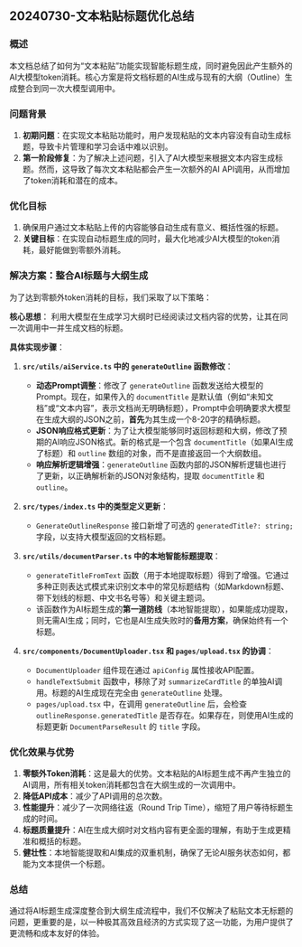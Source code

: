 ## 20240730-文本粘贴标题优化总结

### 概述
本文档总结了如何为“文本粘贴”功能实现智能标题生成，同时避免因此产生额外的AI大模型token消耗。核心方案是将文档标题的AI生成与现有的大纲（Outline）生成整合到同一次大模型调用中。

### 问题背景
1.  **初期问题**：在实现文本粘贴功能时，用户发现粘贴的文本内容没有自动生成标题，导致卡片管理和学习会话中难以识别。
2.  **第一阶段修复**：为了解决上述问题，引入了AI大模型来根据文本内容生成标题。然而，这导致了每次文本粘贴都会产生一次额外的AI API调用，从而增加了token消耗和潜在的成本。

### 优化目标
1.  确保用户通过文本粘贴上传的内容能够自动生成有意义、概括性强的标题。
2.  **关键目标**：在实现自动标题生成的同时，最大化地减少AI大模型的token消耗，最好能做到零额外消耗。

### 解决方案：整合AI标题与大纲生成

为了达到零额外token消耗的目标，我们采取了以下策略：

**核心思想**：
利用大模型在生成学习大纲时已经阅读过文档内容的优势，让其在同一次调用中一并生成文档的标题。

**具体实现步骤**：

1.  **`src/utils/aiService.ts` 中的 `generateOutline` 函数修改**：
    *   **动态Prompt调整**：修改了 `generateOutline` 函数发送给大模型的Prompt。现在，如果传入的 `documentTitle` 是默认值（例如“未知文档”或“文本内容”，表示文档尚无明确标题），Prompt中会明确要求大模型在生成大纲的JSON之前，**首先**为其生成一个8-20字的精确标题。
    *   **JSON响应格式更新**：为了让大模型能够同时返回标题和大纲，修改了预期的AI响应JSON格式。新的格式是一个包含 `documentTitle`（如果AI生成了标题）和 `outline` 数组的对象，而不是直接返回一个大纲数组。
    *   **响应解析逻辑增强**：`generateOutline` 函数内部的JSON解析逻辑也进行了更新，以正确解析新的JSON对象结构，提取 `documentTitle` 和 `outline`。

2.  **`src/types/index.ts` 中的类型定义更新**：
    *   `GenerateOutlineResponse` 接口新增了可选的 `generatedTitle?: string;` 字段，以支持大模型返回的文档标题。

3.  **`src/utils/documentParser.ts` 中的本地智能标题提取**：
    *   `generateTitleFromText` 函数（用于本地提取标题）得到了增强。它通过多种正则表达式模式来识别文本中的常见标题结构（如Markdown标题、带下划线的标题、中文书名号等）和关键主题词。
    *   该函数作为AI标题生成的**第一道防线**（本地智能提取），如果能成功提取，则无需AI生成；同时，它也是AI生成失败时的**备用方案**，确保始终有一个标题。

4.  **`src/components/DocumentUploader.tsx` 和 `pages/upload.tsx` 的协调**：
    *   `DocumentUploader` 组件现在通过 `apiConfig` 属性接收API配置。
    *   `handleTextSubmit` 函数中，移除了对 `summarizeCardTitle` 的单独AI调用。标题的AI生成现在完全由 `generateOutline` 处理。
    *   `pages/upload.tsx` 中，在调用 `generateOutline` 后，会检查 `outlineResponse.generatedTitle` 是否存在。如果存在，则使用AI生成的标题更新 `DocumentParseResult` 的 `title` 字段。

### 优化效果与优势

1.  **零额外Token消耗**：这是最大的优势。文本粘贴的AI标题生成不再产生独立的AI调用，所有相关token消耗都包含在大纲生成的一次调用中。
2.  **降低API成本**：减少了API调用的总次数。
3.  **性能提升**：减少了一次网络往返（Round Trip Time），缩短了用户等待标题生成的时间。
4.  **标题质量提升**：AI在生成大纲时对文档内容有更全面的理解，有助于生成更精准和概括的标题。
5.  **健壮性**：本地智能提取和AI集成的双重机制，确保了无论AI服务状态如何，都能为文本提供一个标题。

### 总结
通过将AI标题生成深度整合到大纲生成流程中，我们不仅解决了粘贴文本无标题的问题，更重要的是，以一种极其高效且经济的方式实现了这一功能，为用户提供了更流畅和成本友好的体验。 